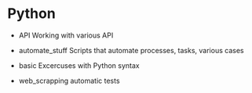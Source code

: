 # Python

- API
	Working with various API
	
- automate_stuff
	Scripts that automate processes, tasks, various cases
	
- basic
	Excercuses with Python syntax

- web_scrapping
	automatic tests